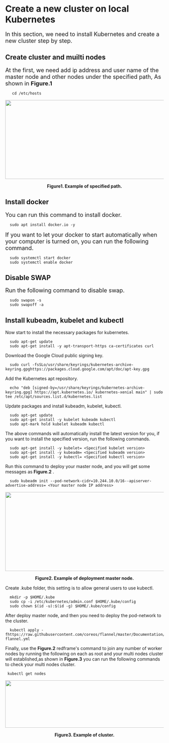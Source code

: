 # Create a new cluster on local Kubernetes

<font size=4> In this section, we need to install Kubernetes and create a new cluster step by step.</font>

## Create cluster and muilti nodes
<font size=4> At the first, we need add ip address and user name of the master node and other nodes under the specified path, As shown in **Figure.1**</font>
```commandline
   cd /etc/hosts
```
<div align=center><img width="650" height="250" src="https://user-images.githubusercontent.com/51089749/137610994-d6b18ae9-e156-49c3-af0b-1ec9f2aed22e.png"/></div>
<p align ="center"> <b>Figure1. Example of specified path.</b></p>

## Install docker
<font size=4>You can run this command to install docker.</font>
```commandline
  sudo apt install docker.io -y
```
<font size=4>If you want to let your docker to start automatically when your computer is turned on, you can run the following command.</font>
```commandline
  sudo systemctl start docker
  sudo systemctl enable docker
```
## Disable SWAP
<font size=4>Run the following command to disable swap. </font>
```commandline
  sudo swapon -s
  sudo swapoff -a
```
## Install kubeadm, kubelet and kubectl
 Now start to install the necessary packages for kubernetes.
```commandline
  sudo apt-get update
  sudo apt-get install -y apt-transport-https ca-certificates curl
```
 Download the Google Cloud public signing key.
```commandline
  sudo curl -fsSLo/usr/share/keyrings/kubernetes-archive-keyring.gpghttps://packages.cloud.google.com/apt/doc/apt-key.gpg
```
 Add the Kubernetes apt repository.
```commandline
  echo "deb [signed-by=/usr/share/keyrings/kubernetes-archive-keyring.gpg] https://apt.kubernetes.io/ kubernetes-xenial main" | sudo tee /etc/apt/sources.list.d/kubernetes.list
```
Update packages and install kubeadm, kubelet, kubectl.
```commandline
  sudo apt-get update
  sudo apt-get install -y kubelet kubeadm kubectl 
  sudo apt-mark hold kubelet kubeadm kubectl
```
The above commands will automatically install the latest version for you, if you want to install the specified version, run the following commands.
```commandline
  sudo apt-get install -y kubelet= <Specified kubelet version>
  sudo apt-get install -y kubeadm= <Specified kubeadm version>
  sudo apt-get install -y kubectl= <Specified kubectl version>
```
Run this command to deploy your master node, and you will get some messages as **Figure.2** .
```commandline
  sudo kubeadm init --pod-network-cidr=10.244.10.0/16--apiserver-advertise-address= <Your master node IP address>
```
<div align=center><img width="650" height="250" src="https://user-images.githubusercontent.com/51089749/137614179-3c7f6ba5-edd5-4c22-ad6e-7b1bf77fb3ed.png"/></div>
<p align ="center"> <b>Figure2. Example of deployment master node.</b></p>

Create .kube folder, this setting is to allow general users to use kubectl.
```commandline
  mkdir -p $HOME/.kube
  sudo cp -i /etc/kubernetes/admin.conf $HOME/.kube/config
  sudo chown $(id -u):$(id -g) $HOME/.kube/config
```
After deploy master node, and then you need to deploy the pod-network to the cluster.
```commandline
  kubectl apply -fhttps://raw.githubusercontent.com/coreos/flannel/master/Documentation/kube-flannel.yml
```
Finally, use the **Figure.2** redframe's command to join any number of worker nodes by running the following on each as root and your multi nodes cluster will established,as shown in **Figure.3** you can run the following commands to check your multi nodes cluster.

```commandline
 kubectl get nodes
```
<div align=center><img width="550" height="150" src="https://user-images.githubusercontent.com/51089749/137615034-0a573303-f79b-44c4-a2c6-4a6b2c838cf5.png"/></div>
<p align ="center"> <b>Figure3. Example of cluster.</b></p>


